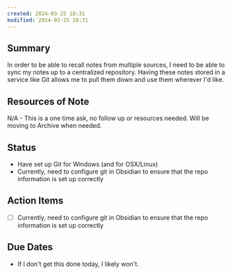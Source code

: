```yaml
---
created: 2024-03-25 18:31
modified: 2024-03-25 18:31
---
```


## Summary
In order to be able to recall notes from multiple sources, I need to be able to sync my notes up to a centralized repository. Having these notes stored in a service like Git allows me to pull them down and use them wherever I'd like.
## Resources of Note
N/A - This is a one time ask, no follow up or resources needed. Will be moving to Archive when needed.
## Status
- Have set up Git for Windows (and for OSX/Linux)
- Currently, need to configure git in Obsidian to ensure that the repo information is set up correctly

## Action Items
- [ ] Currently, need to configure git in Obsidian to ensure that the repo information is set up correctly

## Due Dates
- If I don't get this done today, I likely won't.